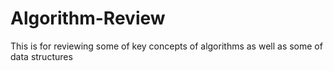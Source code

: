 # Algorithm-Review
This is for reviewing some of key concepts of algorithms as well as some of data structures